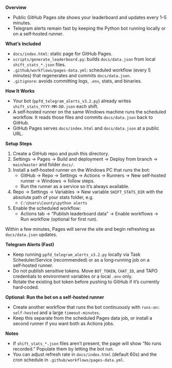 **Overview**
- Public GitHub Pages site shows your leaderboard and updates every 1–5 minutes.
- Telegram alerts remain fast by keeping the Python bot running locally or on a self‑hosted runner.

**What’s Included**
- `docs/index.html`: static page for GitHub Pages.
- `scripts/generate_leaderboard.py`: builds `docs/data.json` from local `shift_stats_*.json` files.
- `.github/workflows/pages-data.yml`: scheduled workflow (every 5 minutes) that regenerates and commits `docs/data.json`.
- `.gitignore`: avoids committing logs, `.env`, stats, and binaries.

**How It Works**
- Your bot (`ppfd_telegram_alerts_v3.2.py`) already writes `shift_stats_YYYY-MM-DD.json` each shift.
- A self‑hosted runner on the same Windows machine runs the scheduled workflow. It reads those files and commits `docs/data.json` back to GitHub.
- GitHub Pages serves `docs/index.html` and `docs/data.json` at a public URL.

**Setup Steps**
1) Create a GitHub repo and push this directory.
2) Settings → Pages → Build and deployment → Deploy from branch → `main`/`master` and folder `docs/`.
3) Install a self‑hosted runner on the Windows PC that runs the bot:
   - GitHub → Repo → Settings → Actions → Runners → New self‑hosted runner → Windows → follow steps.
   - Run the runner as a service so it’s always available.
4) Repo → Settings → Variables → New variable `SHIFT_STATS_DIR` with the absolute path of your stats folder, e.g.
   - `C:\Users\County\python alerts`
5) Enable the scheduled workflow:
   - Actions tab → “Publish leaderboard data” → Enable workflows → Run workflow (optional for first run).

Within a few minutes, Pages will serve the site and begin refreshing as `docs/data.json` updates.

**Telegram Alerts (Fast)**
- Keep running `ppfd_telegram_alerts_v3.2.py` locally via Task Scheduler/Service (recommended) or as a long‑running job on a self‑hosted runner.
- Do not publish sensitive tokens. Move `BOT_TOKEN`, `CHAT_ID`, and TAPO credentials to environment variables or a local `.env` only.
- Rotate the existing bot token before pushing to GitHub if it’s currently hard‑coded.

**Optional: Run the bot on a self‑hosted runner**
- Create another workflow that runs the bot continuously with `runs-on: self-hosted` and a large `timeout-minutes`.
- Keep this separate from the scheduled Pages data job, or install a second runner if you want both as Actions jobs.

**Notes**
- If `shift_stats_*.json` files aren’t present, the page will show “No runs recorded.” Populate them by letting the bot run.
- You can adjust refresh rate in `docs/index.html` (default 60s) and the cron schedule in `.github/workflows/pages-data.yml`.

